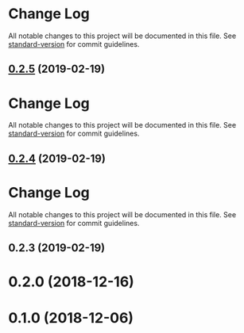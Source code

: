 # Change Log

All notable changes to this project will be documented in this file. See [standard-version](https://github.com/conventional-changelog/standard-version) for commit guidelines.

## [0.2.5](https://github.com/malic0/vue-facebook/compare/v0.2.4...v0.2.5) (2019-02-19)



# Change Log

All notable changes to this project will be documented in this file. See [standard-version](https://github.com/conventional-changelog/standard-version) for commit guidelines.

## [0.2.4](https://github.com/malic0/vue-facebook/compare/v0.2.3...v0.2.4) (2019-02-19)



# Change Log

All notable changes to this project will be documented in this file. See [standard-version](https://github.com/conventional-changelog/standard-version) for commit guidelines.

## 0.2.3 (2019-02-19)



# 0.2.0 (2018-12-16)



# 0.1.0 (2018-12-06)
